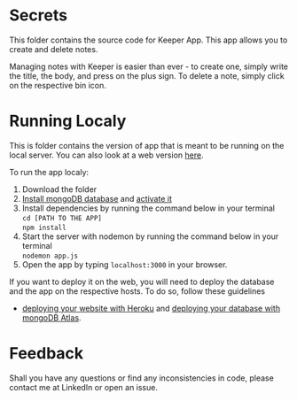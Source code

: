 # Secrets
This folder contains the source code for Keeper App. This app allows you to create and delete notes.  

Managing notes with Keeper is easier than ever - to create one, simply write the title, the body, and press on the plus sign. 
To delete a note, simply click on the respective bin icon. 

# Running Localy
This is folder contains the version of app that is meant to be running on the local server. You can also look at a web version [here]().

To run the app localy:
1. Download the folder
2. [Install mongoDB database]() and [activate it]()
3. Install dependencies by running the command below in your terminal  
  `cd [PATH TO THE APP]`  
  `npm install`
4. Start the server with nodemon by running the command below in your terminal  
  `nodemon app.js `
5. Open the app by typing `localhost:3000` in your browser.

If you want to deploy it on the web, you will need to deploy the database and the app on the respective hosts. To do so, follow these guidelines
- [deploying your website with Heroku]() and [deploying your database with mongoDB Atlas]().

# Feedback
Shall you have any questions or find any inconsistencies in code, please contact me at LinkedIn or open an issue.
